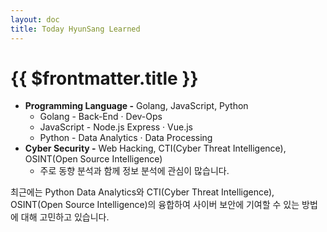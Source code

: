 ```yaml
---
layout: doc
title: Today HyunSang Learned
---
```

# {{ $frontmatter.title }}

- **Programming Language -** Golang, JavaScript, Python
    - Golang - Back-End · Dev-Ops
    - JavaScript - Node.js Express · Vue.js
    - Python - Data Analytics · Data Processing
- **Cyber Security -** Web Hacking, CTI(Cyber Threat Intelligence), OSINT(Open Source Intelligence)
    - 주로 동향 분석과 함께 정보 분석에 관심이 많습니다.

최근에는 Python Data Analytics와 CTI(Cyber Threat Intelligence), OSINT(Open Source Intelligence)의 융합하여 사이버 보안에 기여할 수 있는 방법에 대해 고민하고 있습니다.